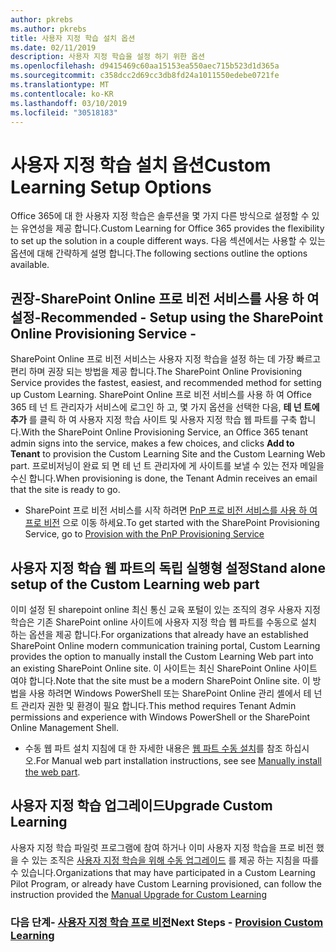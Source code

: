 ```yaml
---
author: pkrebs
ms.author: pkrebs
title: 사용자 지정 학습 설치 옵션
ms.date: 02/11/2019
description: 사용자 지정 학습을 설정 하기 위한 옵션
ms.openlocfilehash: d9415469c60aa15153ea550aec715b523d1d365a
ms.sourcegitcommit: c358dcc2d69cc3db8fd24a1011550edebe0721fe
ms.translationtype: MT
ms.contentlocale: ko-KR
ms.lasthandoff: 03/10/2019
ms.locfileid: "30518183"
---
```

# <a name="custom-learning-setup-options"></a><span data-ttu-id="b1d29-103">사용자 지정 학습 설치 옵션</span><span class="sxs-lookup"><span data-stu-id="b1d29-103">Custom Learning Setup Options</span></span>
<span data-ttu-id="b1d29-104">Office 365에 대 한 사용자 지정 학습은 솔루션을 몇 가지 다른 방식으로 설정할 수 있는 유연성을 제공 합니다.</span><span class="sxs-lookup"><span data-stu-id="b1d29-104">Custom Learning for Office 365 provides the flexibility to set up the solution in a couple different ways.</span></span> <span data-ttu-id="b1d29-105">다음 섹션에서는 사용할 수 있는 옵션에 대해 간략하게 설명 합니다.</span><span class="sxs-lookup"><span data-stu-id="b1d29-105">The following sections outline the options available.</span></span>

## <a name="recommended---setup-using-the-sharepoint-online-provisioning-service--"></a><span data-ttu-id="b1d29-106">권장-SharePoint Online 프로 비전 서비스를 사용 하 여 설정-</span><span class="sxs-lookup"><span data-stu-id="b1d29-106">Recommended - Setup using the SharePoint Online Provisioning Service -</span></span> 
<span data-ttu-id="b1d29-107">SharePoint Online 프로 비전 서비스는 사용자 지정 학습을 설정 하는 데 가장 빠르고 편리 하며 권장 되는 방법을 제공 합니다.</span><span class="sxs-lookup"><span data-stu-id="b1d29-107">The SharePoint Online Provisioning Service provides the fastest, easiest, and recommended method for setting up Custom Learning.</span></span> <span data-ttu-id="b1d29-108">SharePoint Online 프로 비전 서비스를 사용 하 여 Office 365 테 넌 트 관리자가 서비스에 로그인 하 고, 몇 가지 옵션을 선택한 다음, **테 넌 트에 추가** 를 클릭 하 여 사용자 지정 학습 사이트 및 사용자 지정 학습 웹 파트를 구축 합니다.</span><span class="sxs-lookup"><span data-stu-id="b1d29-108">With the SharePoint Online Provisioning Service, an Office 365 tenant admin signs into the service, makes a few choices, and clicks **Add to Tenant** to provision the Custom Learning Site and the Custom Learning Web part.</span></span> <span data-ttu-id="b1d29-109">프로비저닝이 완료 되 면 테 넌 트 관리자에 게 사이트를 보낼 수 있는 전자 메일을 수신 합니다.</span><span class="sxs-lookup"><span data-stu-id="b1d29-109">When provisioning is done, the Tenant Admin receives an email that the site is ready to go.</span></span> 

- <span data-ttu-id="b1d29-110">SharePoint 프로 비전 서비스를 시작 하려면 [PnP 프로 비전 서비스를 사용 하 여 프로 비전](custom_provision.md) 으로 이동 하세요.</span><span class="sxs-lookup"><span data-stu-id="b1d29-110">To get started with the SharePoint Provisioning Service, go to [Provision with the PnP Provisioning Service](custom_provision.md)</span></span>   

## <a name="stand-alone-setup-of-the-custom-learning-web-part"></a><span data-ttu-id="b1d29-111">사용자 지정 학습 웹 파트의 독립 실행형 설정</span><span class="sxs-lookup"><span data-stu-id="b1d29-111">Stand alone setup of the Custom Learning web part</span></span>
<span data-ttu-id="b1d29-112">이미 설정 된 sharepoint online 최신 통신 교육 포털이 있는 조직의 경우 사용자 지정 학습은 기존 SharePoint online 사이트에 사용자 지정 학습 웹 파트를 수동으로 설치 하는 옵션을 제공 합니다.</span><span class="sxs-lookup"><span data-stu-id="b1d29-112">For organizations that already have an established SharePoint Online modern communication training portal, Custom Learning provides the option to manually install the Custom Learning Web part into an existing SharePoint Online site.</span></span> <span data-ttu-id="b1d29-113">이 사이트는 최신 SharePoint Online 사이트 여야 합니다.</span><span class="sxs-lookup"><span data-stu-id="b1d29-113">Note that the site must be a modern SharePoint Online site.</span></span> <span data-ttu-id="b1d29-114">이 방법을 사용 하려면 Windows PowerShell 또는 SharePoint Online 관리 셸에서 테 넌 트 관리자 권한 및 환경이 필요 합니다.</span><span class="sxs-lookup"><span data-stu-id="b1d29-114">This method requires Tenant Admin permissions and experience with Windows PowerShell or the SharePoint Online Management Shell.</span></span> 

- <span data-ttu-id="b1d29-115">수동 웹 파트 설치 지침에 대 한 자세한 내용은 [웹 파트 수동 설치](custom_manualsetup.md)를 참조 하십시오.</span><span class="sxs-lookup"><span data-stu-id="b1d29-115">For Manual web part installation instructions, see see [Manually install the web part](custom_manualsetup.md).</span></span> 

## <a name="upgrade-custom-learning"></a><span data-ttu-id="b1d29-116">사용자 지정 학습 업그레이드</span><span class="sxs-lookup"><span data-stu-id="b1d29-116">Upgrade Custom Learning</span></span>
<span data-ttu-id="b1d29-117">사용자 지정 학습 파일럿 프로그램에 참여 하거나 이미 사용자 지정 학습을 프로 비전 했을 수 있는 조직은 [사용자 지정 학습을 위해 수동 업그레이드](custom_upgrade.md) 를 제공 하는 지침을 따를 수 있습니다.</span><span class="sxs-lookup"><span data-stu-id="b1d29-117">Organizations that may have participated in a Custom Learning Pilot Program, or already have Custom Learning provisioned, can follow the instruction provided the [Manual Upgrade for Custom Learning](custom_upgrade.md)</span></span>    

### <a name="next-steps---provision-custom-learningcustomprovisionmd"></a><span data-ttu-id="b1d29-118">다음 단계- [사용자 지정 학습 프로 비전](custom_provision.md)</span><span class="sxs-lookup"><span data-stu-id="b1d29-118">Next Steps - [Provision Custom Learning](custom_provision.md)</span></span>
